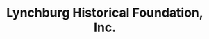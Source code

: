 ---
layout: repo
title: "Lynchburg Historical Foundation, Inc."
id: 16220
permalink: repos/16220/
---